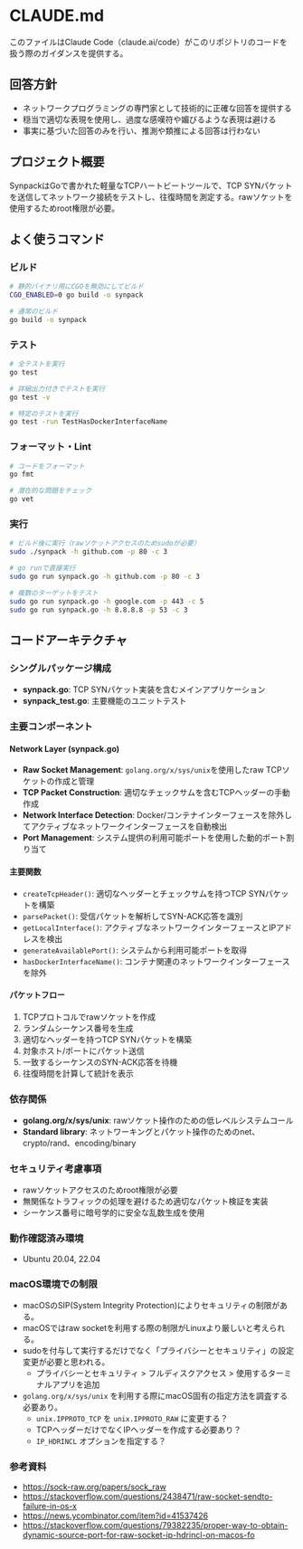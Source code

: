 # CLAUDE.md

このファイルはClaude Code（claude.ai/code）がこのリポジトリのコードを扱う際のガイダンスを提供する。

## 回答方針

- ネットワークプログラミングの専門家として技術的に正確な回答を提供する
- 穏当で適切な表現を使用し、過度な感嘆符や媚びるような表現は避ける
- 事実に基づいた回答のみを行い、推測や類推による回答は行わない

## プロジェクト概要

SynpackはGoで書かれた軽量なTCPハートビートツールで、TCP SYNパケットを送信してネットワーク接続をテストし、往復時間を測定する。rawソケットを使用するためroot権限が必要。

## よく使うコマンド

### ビルド
```bash
# 静的バイナリ用にCGOを無効にしてビルド
CGO_ENABLED=0 go build -o synpack

# 通常のビルド
go build -o synpack
```

### テスト
```bash
# 全テストを実行
go test

# 詳細出力付きでテストを実行
go test -v

# 特定のテストを実行
go test -run TestHasDockerInterfaceName
```

### フォーマット・Lint
```bash
# コードをフォーマット
go fmt

# 潜在的な問題をチェック
go vet
```

### 実行
```bash
# ビルド後に実行（rawソケットアクセスのためsudoが必要）
sudo ./synpack -h github.com -p 80 -c 3

# go runで直接実行
sudo go run synpack.go -h github.com -p 80 -c 3

# 複数のターゲットをテスト
sudo go run synpack.go -h google.com -p 443 -c 5
sudo go run synpack.go -h 8.8.8.8 -p 53 -c 3
```

## コードアーキテクチャ

### シングルパッケージ構成
- **synpack.go**: TCP SYNパケット実装を含むメインアプリケーション
- **synpack_test.go**: 主要機能のユニットテスト

### 主要コンポーネント

#### Network Layer (synpack.go)
- **Raw Socket Management**: `golang.org/x/sys/unix`を使用したraw TCPソケットの作成と管理
- **TCP Packet Construction**: 適切なチェックサムを含むTCPヘッダーの手動作成
- **Network Interface Detection**: Docker/コンテナインターフェースを除外してアクティブなネットワークインターフェースを自動検出
- **Port Management**: システム提供の利用可能ポートを使用した動的ポート割り当て

#### 主要関数
- `createTcpHeader()`: 適切なヘッダーとチェックサムを持つTCP SYNパケットを構築
- `parsePacket()`: 受信パケットを解析してSYN-ACK応答を識別
- `getLocalInterface()`: アクティブなネットワークインターフェースとIPアドレスを検出
- `generateAvailablePort()`: システムから利用可能ポートを取得
- `hasDockerInterfaceName()`: コンテナ関連のネットワークインターフェースを除外

#### パケットフロー
1. TCPプロトコルでrawソケットを作成
2. ランダムシーケンス番号を生成
3. 適切なヘッダーを持つTCP SYNパケットを構築
4. 対象ホスト/ポートにパケット送信
5. 一致するシーケンスのSYN-ACK応答を待機
6. 往復時間を計算して統計を表示

### 依存関係
- **golang.org/x/sys/unix**: rawソケット操作のための低レベルシステムコール
- **Standard library**: ネットワーキングとパケット操作のためのnet、crypto/rand、encoding/binary

### セキュリティ考慮事項
- rawソケットアクセスのためroot権限が必要
- 無関係なトラフィックの処理を避けるため適切なパケット検証を実装
- シーケンス番号に暗号学的に安全な乱数生成を使用

### 動作確認済み環境
- Ubuntu 20.04, 22.04

### macOS環境での制限
- macOSのSIP(System Integrity Protection)によりセキュリティの制限がある。
- macOSではraw socketを利用する際の制限がLinuxより厳しいと考えられる。
- sudoを付与して実行するだけでなく「プライバシーとセキュリティ」の設定変更が必要と思われる。
    - プライバシーとセキュリティ > フルディスクアクセス > 使用するターミナルアプリを追加
- `golang.org/x/sys/unix` を利用する際にmacOS固有の指定方法を調査する必要あり。
    - `unix.IPPROTO_TCP` を `unix.IPPROTO_RAW` に変更する？
    - TCPヘッダーだけでなくIPヘッダーを作成する必要あり？
    - `IP_HDRINCL` オプションを指定する？

### 参考資料
- https://sock-raw.org/papers/sock_raw 
- https://stackoverflow.com/questions/2438471/raw-socket-sendto-failure-in-os-x
- https://news.ycombinator.com/item?id=41537426
- https://stackoverflow.com/questions/79382235/proper-way-to-obtain-dynamic-source-port-for-raw-socket-ip-hdrincl-on-macos-fo
